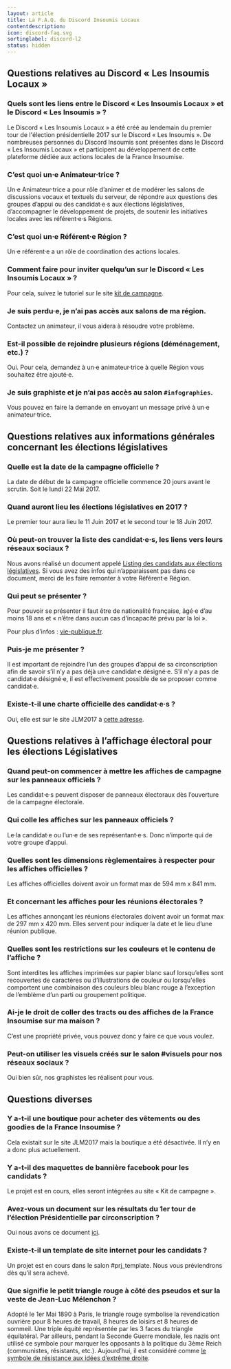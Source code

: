 ```yaml
---
layout: article
title: La F.A.Q. du Discord Insoumis Locaux
contentdescription:
icon: discord-faq.svg
sortinglabel: discord-l2
status: hidden
---
```


## Questions relatives au Discord « Les Insoumis Locaux »

### Quels sont les liens entre le Discord « Les Insoumis Locaux » et le Discord « Les Insoumis » ?
Le Discord « Les Insoumis Locaux » a été créé au lendemain du premier tour de l'élection présidentielle 2017 sur le Discord « Les Insoumis ». De nombreuses personnes du Discord Insoumis sont présentes dans le Discord « Les Insoumis Locaux » et participent au développement de cette plateforme dédiée aux actions locales de la France Insoumise.

### C’est quoi un·e Animateur·trice ?
Un·e Animateur·trice a pour rôle d’animer et de modérer les salons de discussions vocaux et textuels du serveur, de répondre aux questions des groupes d’appui ou des candidat·e·s aux élections législatives, d’accompagner le développement de projets, de soutenir les initiatives locales avec les référent·e·s Régions.

### C’est quoi un·e Référent·e Région ?
Un·e référent·e a un rôle de coordination des actions locales.

### Comment faire pour inviter quelqu’un sur le Discord « Les Insoumis Locaux » ?
Pour cela, suivez le tutoriel sur le site [kit de campagne](/).

### Je suis perdu·e, je n’ai pas accès aux salons de ma région.
Contactez un animateur, il vous aidera à résoudre votre problème.

### Est-il possible de rejoindre plusieurs régions (déménagement, etc.) ?
Oui. Pour cela, demandez à un·e animateur·trice à quelle Région vous souhaitez être ajouté·e.

### Je suis graphiste et je n’ai pas accès au salon ``#infographies``.
Vous pouvez en faire la demande en envoyant un message privé à un·e animateur·trice.

## Questions relatives aux informations générales concernant les élections législatives

### Quelle est la date de la campagne officielle ?
La date de début de la campagne officielle commence 20 jours avant le scrutin. Soit le lundi 22 Mai 2017.

### Quand auront lieu les élections législatives en 2017 ?
Le premier tour aura lieu le 11 Juin 2017 et le second tour le 18 Juin 2017.

### Où peut-on trouver la liste des candidat·e·s, les liens vers leurs réseaux sociaux ?
Nous avons réalisé un document appelé [Listing des candidats aux élections législatives](https://docs.google.com/spreadsheets/d/1JYbLDEqvoWVBICT9y6y7EvayDH7Fw0wYbxOSvlM7Rfg/edit?usp=sharing). Si vous avez des infos qui n’apparaissent pas dans ce document, merci de les faire remonter à votre Référent·e Région.

### Qui peut se présenter ?
Pour pouvoir se présenter il faut être de nationalité française, âgé·e d’au moins 18 ans et « n’être dans aucun cas d’incapacité prévu par la loi ».

Pour plus d’infos : [vie-publique.fr](http://www.vie-publique.fr/decouverte-institutions/institutions/fonctionnement/parlement/depute-senateur/quelles-sont-conditions-necessaires-pour-devenir-depute-ou-senateur.html).

### Puis-je me présenter ?
Il est important de rejoindre l’un des groupes d’appui de sa circonscription afin de savoir s’il n’y a pas déjà un·e candidat·e désigné·e. S’il n’y a pas de candidat·e désigné·e, il est effectivement possible de se proposer comme candidat·e.

### Existe-t-il une charte officielle des candidat·e·s ?
Oui, elle est sur le site JLM2017 à [cette adresse](http://f-i.jlm2017.fr/charte_legislatives).

## Questions relatives à l’affichage électoral pour les élections Législatives

### Quand peut-on commencer à mettre les affiches de campagne sur les panneaux officiels ?
Les candidat·e·s peuvent disposer de panneaux électoraux dès l’ouverture de la campagne électorale.

### Qui colle les affiches sur les panneaux officiels ?
Le·la candidat·e ou l’un·e de ses représentant·e·s. Donc n’importe qui de votre groupe d’appui.

### Quelles sont les dimensions règlementaires à respecter pour les affiches officielles ?
Les affiches officielles doivent avoir un format max de 594 mm x 841 mm.

### Et concernant les affiches pour les réunions électorales ?
Les affiches annonçant les réunions électorales doivent avoir un format max de 297 mm x 420 mm.
Elles servent pour indiquer la date et le lieu d’une réunion publique.

### Quelles sont les restrictions sur les couleurs et le contenu de l’affiche ?
Sont interdites les affiches imprimées sur papier blanc sauf lorsqu’elles sont recouvertes de caractères ou d’illustrations de couleur ou lorsqu'elles comportent une combinaison des couleurs bleu blanc rouge à l’exception de l’emblème d’un parti ou groupement politique.

### Ai-je le droit de coller des tracts ou des affiches de la France Insoumise sur ma maison ?
C’est une propriété privée, vous pouvez donc y faire ce que vous voulez.

### Peut-on utiliser les visuels créés sur le salon #visuels pour nos réseaux sociaux ?
Oui bien sûr, nos graphistes les réalisent pour vous.

## Questions diverses

### Y a-t-il une boutique pour acheter des vêtements ou des goodies de la France Insoumise ?
Cela existait sur le site JLM2017 mais la boutique a été désactivée. Il n’y en a donc plus actuellement.

### Y a-t-il des maquettes de bannière facebook pour les candidats ?
Le projet est en cours, elles seront intégrées au site « Kit de campagne ».

### Avez-vous un document sur les résultats du 1er tour de l’élection Présidentielle par circonscription ?
Oui nous avons ce document [ici](https://docs.google.com/spreadsheets/d/1f29__papp8BWttR0etAGImMtwy0XjYwYAEJyuo3VcvE/edit?usp=sharing).

### Existe-t-il un template de site internet pour les candidats ?
Un projet est en cours dans le salon #prj_template. Nous vous préviendrons dès qu’il sera achevé.

### Que signifie le petit triangle rouge à côté des pseudos et sur la veste de Jean-Luc Mélenchon ?
Adopté le 1er Mai 1890 à Paris, le triangle rouge symbolise la revendication ouvrière pour 8 heures de travail, 8 heures de loisirs et 8 heures de sommeil. Une triple équité représentée par les 3 faces du triangle équilatéral. Par ailleurs, pendant la Seconde Guerre mondiale, les nazis ont utilisé ce symbole pour marquer les opposants à la politique du 3ème Reich (communistes, résistants, etc.). Aujourd’hui, il est considéré comme [le symbole de résistance aux idées d’extrême droite](http://www.trianglerouge.be/).
